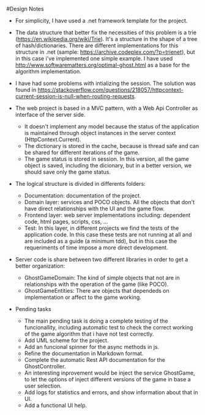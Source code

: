 #Design Notes

- For simplicity, I have used a .net framework template for the project.

- The data structure that better fix the necessities of this problem is a trie (https://en.wikipedia.org/wiki/Trie). It's a structure in the shape of a tree of hash/dictionaries. There are different implementations for this structure in .net (sample: https://archive.codeplex.com/?p=trienet), but in this case i've implemented one simple example. I have used http://www.softwarematters.org/optimal-ghost.html as a base for the algorithm implementation.

- I have had some problems with intializing the session. The solution was found in https://stackoverflow.com/questions/218057/httpcontext-current-session-is-null-when-routing-requests.

- The web project is based in a MVC pattern, with a Web Api Controller as interface of the server side.
	* It doesn't implement any model because the status of the application is maintained through object instances in the server context (HttpContext.Current). 
	* The dictionary is stored in the cache, because is thread safe and can be shared for different iterations of the game. 
	* The game status is stored in session. In this version, all the game object is saved, including the dicionary, but in a better version, we should save only the game status.

- The logical structure is divided in differents folders:
	* Documentation: documentation of the project.
	* Domain layer: services and POCO objects. All the objects that don't have direct relationships with the UI and the game flow.
	* Frontend layer: web server implementations including: dependent code, html pages, scripts, css, ...
	* Test: In this layer, in different projects we find the tests of the application code. In this case these tests are not running at all and are included as a guide (a minimum tdd), but in this case the requeriments of time impose a more direct development.

- Server code is share between two different libraries in order to get a better organization:
	* GhostGameDomain: The kind of simple objects that not are in relationships with the operation of the game (like POCO).
	* GhostGameEntities: There are objects that dependeds on implementation or affect to the game working.

- Pending tasks
    * The main pending task is doing a complete testing of the funcionallity, including automatic test to check the correct working of the game algorithm that i have not test correctly.
	* Add UML scheme for the project.
	* Add an funcional spinner for the async methods in js.	
	* Refine the documentation in Markdown format.
	* Complete the automatic Rest API documentation for the GhostController.
	* An interesting inprovement would be inject the service GhostGame, to let the options of inject different versions of the game in base a user selection.
	* Add logs for statistics and errors, and show information about that in UI.
	* Add a functional UI help.

